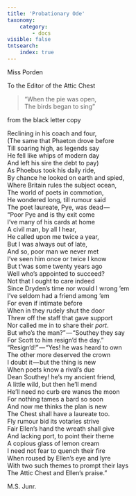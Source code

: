 ```yaml
---
title: 'Probationary Ode'
taxonomy:
    category:
        - docs
visible: false
tntsearch:
    index: true
---
```


<div class="author">Miss Porden</div>

To the Editor of the Attic Chest  

> “When the pie was open,  
> The birds began to sing”  

from the black letter copy

Reclining in his coach and four,  
(The same that Phaeton drove before  
Till soaring high, as legends say  
He fell like whips of modern day  
And left his sire the debt to pay)  
As Phoebus took his daily ride,  
By chance he looked on earth and spied,  
Where Britain rules the subject ocean,  
The world of poets in commotion,  
He wondered long, till rumour said  
The poet laureate, Pye, was dead —   
“Poor Pye and is thy exit come  
I’ve many of his cards at home  
A civil man, by all I hear,  
He called upon me twice a year,  
But I was always out of late,  
And so, poor man we never met  
I’ve seen him once or twice I know  
But t’was some twenty years ago  
Well who’s appointed to succeed?  
Not that I ought to care indeed  
Since Dryden’s time nor would I wrong ’em  
I’ve seldom had a friend among ’em  
For even if intimate before  
When in they rudely shut the door  
Threw off the staff that gave support  
Nor called me in to share their *port*.  
But who’s the man?” — “Southey they say  
For Scott to him resign’d the day.”  
“Resign’d!” — “Yes! he was heard to own  
The other more deserved the crown  
I doubt it — but the thing is new  
When poets know a rival’s due  
Dean Southey! he’s my ancient friend,  
A little wild, but then he’ll mend  
He’ll need no curb ere wanes the moon  
For nothing tames a bard so soon  
And now me thinks the plan is new  
The Chest shall have a laureate too.  
Fly rumour bid its votaries strive  
Fair Ellen’s hand the wreath shall give  
And lacking port, to point their theme  
A copious glass of lemon cream  
I need not fear to quench their fire  
When roused by Ellen’s eye and lyre  
With two such themes to prompt their lays  
The Attic Chest and Ellen’s praise.”

M.S. Junr.